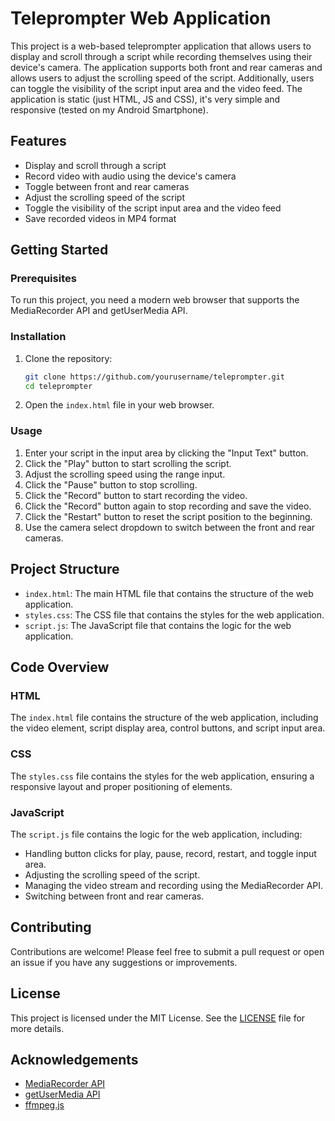 # Teleprompter Web Application

This project is a web-based teleprompter application that allows users to display and scroll through a script while recording themselves using their device's camera. The application supports both front and rear cameras and allows users to adjust the scrolling speed of the script. Additionally, users can toggle the visibility of the script input area and the video feed.
The application is static (just HTML, JS and CSS), it's very simple and responsive (tested on my Android Smartphone).

## Features

- Display and scroll through a script
- Record video with audio using the device's camera
- Toggle between front and rear cameras
- Adjust the scrolling speed of the script
- Toggle the visibility of the script input area and the video feed
- Save recorded videos in MP4 format

## Getting Started

### Prerequisites

To run this project, you need a modern web browser that supports the MediaRecorder API and getUserMedia API.

### Installation

1. Clone the repository:
    ```sh
    git clone https://github.com/yourusername/teleprompter.git
    cd teleprompter
    ```

2. Open the `index.html` file in your web browser.

### Usage

1. Enter your script in the input area by clicking the "Input Text" button.
2. Click the "Play" button to start scrolling the script.
3. Adjust the scrolling speed using the range input.
4. Click the "Pause" button to stop scrolling.
5. Click the "Record" button to start recording the video.
6. Click the "Record" button again to stop recording and save the video.
7. Click the "Restart" button to reset the script position to the beginning.
8. Use the camera select dropdown to switch between the front and rear cameras.

## Project Structure

- `index.html`: The main HTML file that contains the structure of the web application.
- `styles.css`: The CSS file that contains the styles for the web application.
- `script.js`: The JavaScript file that contains the logic for the web application.

## Code Overview

### HTML

The `index.html` file contains the structure of the web application, including the video element, script display area, control buttons, and script input area.

### CSS

The `styles.css` file contains the styles for the web application, ensuring a responsive layout and proper positioning of elements.

### JavaScript

The `script.js` file contains the logic for the web application, including:

- Handling button clicks for play, pause, record, restart, and toggle input area.
- Adjusting the scrolling speed of the script.
- Managing the video stream and recording using the MediaRecorder API.
- Switching between front and rear cameras.

## Contributing

Contributions are welcome! Please feel free to submit a pull request or open an issue if you have any suggestions or improvements.

## License

This project is licensed under the MIT License. See the [LICENSE](LICENSE) file for more details.

## Acknowledgements

- [MediaRecorder API](https://developer.mozilla.org/en-US/docs/Web/API/MediaRecorder)
- [getUserMedia API](https://developer.mozilla.org/en-US/docs/Web/API/MediaDevices/getUserMedia)
- [ffmpeg.js](https://github.com/ffmpegwasm/ffmpeg.wasm)
